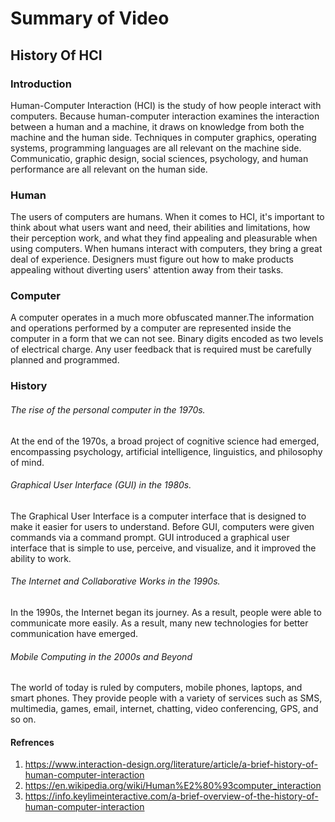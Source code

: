 # Summary of Video

## History Of HCI

### Introduction
    
   Human-Computer Interaction (HCI) is the study of how people interact with computers. Because human-computer interaction examines the interaction between a human and a machine, it draws on knowledge from both the machine and the human side. Techniques in computer graphics, operating systems, programming languages are all relevant on the machine side. Communicatio, graphic design, social sciences, psychology, and human performance are all relevant on the human side.

### Human
   The users of computers are humans. When it comes to HCI, it's important to think about what users want and need, their abilities and limitations, how their perception work, and what they find appealing and pleasurable when using computers. When humans interact with computers, they bring a great deal of experience. Designers must figure out how to make products appealing without diverting users' attention away from their tasks.

### Computer
   A computer operates in a much more obfuscated manner.The information and operations performed by a computer are represented inside the computer in a form that we can not see. Binary digits encoded as two levels of electrical charge. Any user feedback that is required must be carefully planned and programmed.
    
### History
 
###### The rise of the personal computer in the 1970s.

   At the end of the 1970s, a broad project of cognitive science had emerged, encompassing psychology, artificial intelligence, linguistics, and philosophy of mind.


###### Graphical User Interface (GUI) in the 1980s.

   The Graphical User Interface is a computer interface that is designed to make it easier for users to understand. Before GUI, computers were given commands via a command prompt. GUI introduced a graphical user interface that is simple to use, perceive, and visualize, and it improved the ability to work.

###### The Internet and Collaborative Works in the 1990s.

   In the 1990s, the Internet began its journey. As a result, people were able to communicate more easily. As a result, many new technologies for better communication have emerged.
   
   
 ###### Mobile Computing in the 2000s and Beyond

The world of today is ruled by computers, mobile phones, laptops, and smart phones. They provide people with a variety of services such as SMS, multimedia, games, email, internet, chatting, video conferencing, GPS, and so on.



#### Refrences

1. https://www.interaction-design.org/literature/article/a-brief-history-of-human-computer-interaction
2. https://en.wikipedia.org/wiki/Human%E2%80%93computer_interaction
3. https://info.keylimeinteractive.com/a-brief-overview-of-the-history-of-human-computer-interaction
